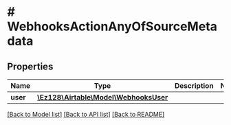# # WebhooksActionAnyOfSourceMetadata

## Properties

Name | Type | Description | Notes
------------ | ------------- | ------------- | -------------
**user** | [**\Ez128\Airtable\Model\WebhooksUser**](WebhooksUser.md) |  |

[[Back to Model list]](../../README.md#models) [[Back to API list]](../../README.md#endpoints) [[Back to README]](../../README.md)
